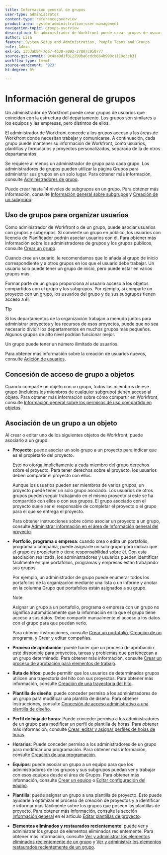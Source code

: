 ```yaml
---
title: Información general de grupos
user-type: administrator
content-type: reference;overview
product-area: system-administration;user-management
navigation-topic: groups-overview
description: Un administrador de Workfront puede crear grupos de usuarios que coincidan con la estructura del departamento. Los grupos son similares a los equipos y las empresas, pero distintos de ellos.
author: Lisa
feature: System Setup and Administration, People Teams and Groups
role: Admin
exl-id: 1353ab04-7de7-4d30-a092-27807c950777
source-git-commit: 9c4aa8d1f812299ba6cdcb664b990c1119e3cb31
workflow-type: tm+mt
source-wordcount: '923'
ht-degree: 0%

---
```


# Información general de grupos

Un administrador de Workfront puede crear grupos de usuarios que coincidan con la estructura del departamento. Los grupos son similares a los equipos y las empresas, pero distintos de ellos.

El administrador de Workfront concede a los grupos acceso a las áreas de Workfront donde necesitan trabajar y comunicarse. A continuación, cada grupo puede mantener su información de Workfront, como usuarios, plantillas y formularios y proyectos personalizados, separada de la de otros departamentos.

Se requiere al menos un administrador de grupo para cada grupo. Los administradores de grupos pueden utilizar la página Grupos para administrar sus grupos en un solo lugar. Para obtener más información, consulte [Administradores de grupo](../../../administration-and-setup/manage-groups/group-roles/group-administrators.md).

Puede crear hasta 14 niveles de subgrupos en un grupo. Para obtener más información, consulte [Información general sobre subgrupos](../../../administration-and-setup/manage-groups/groups-overview/subgroups.md) y [Creación de un subgrupo](../../../administration-and-setup/manage-groups/create-and-manage-subgroups/create-a-subgroup.md).

## Uso de grupos para organizar usuarios

Como administrador de Workfront o de un grupo, puede asociar usuarios con grupos y subgrupos. Si convierte un grupo en público, los usuarios con licencia de Planificador podrán asociar usuarios con él. Para obtener más información sobre los administradores de grupos y los grupos públicos, consulte [Crear un grupo](../../../administration-and-setup/manage-groups/create-and-manage-groups/create-a-group.md).

Cuando cree un usuario, le recomendamos que lo añada al grupo de inicio correspondiente y a otros grupos en los que el usuario debe trabajar. Un usuario solo puede tener un grupo de inicio, pero puede estar en varios grupos más.

Formar parte de un grupo proporciona al usuario acceso a los objetos compartidos con el grupo y los subgrupos. Por ejemplo, si comparte un proyecto con un grupo, los usuarios del grupo y de sus subgrupos tienen acceso a él.

>[!TIP]
>
>Si los departamentos de la organización trabajan a menudo juntos para administrar proyectos y los recursos de esos proyectos, puede que no sea necesario dividir los departamentos en muchos grupos más pequeños. Algunos grupos de alto nivel podrían funcionar mejor.

Un grupo puede tener un número ilimitado de usuarios.

Para obtener más información sobre la creación de usuarios nuevos, consulte [Adición de usuarios](../../../administration-and-setup/add-users/add-users.md).

## Concesión de acceso de grupo a objetos

Cuando comparte un objeto con un grupo, todos los miembros de ese grupo (incluidos los miembros de cualquier subgrupo) tienen acceso al objeto. Para obtener más información sobre cómo compartir en Workfront, consulte [Información general sobre los permisos de uso compartido en objetos](../../../workfront-basics/grant-and-request-access-to-objects/sharing-permissions-on-objects-overview.md).

## Asociación de un grupo a un objeto

Al crear o editar uno de los siguientes objetos de Workfront, puede asociarlo a un grupo:

* **Proyecto**: puede asociar un solo grupo a un proyecto para indicar que es el propietario del proyecto.

  Esto no otorga implícitamente a cada miembro del grupo derechos sobre el proyecto. Para tener derechos sobre el proyecto, los usuarios deben compartir el proyecto con ellos.

  Aunque los usuarios pueden ser miembros de varios grupos, un proyecto puede tener un solo grupo asociado. Los usuarios de otros grupos pueden seguir trabajando en el mismo proyecto si este se ha compartido con ellos o con sus grupos. El grupo asociado con el proyecto suele ser el responsable de completar el proyecto o el grupo para el que se entrega el proyecto.

  Para obtener instrucciones sobre cómo asociar un proyecto a un grupo, consulte [Administrar información en el área de Información general del proyecto](../../../manage-work/projects/manage-projects/understand-project-overview-area.md).

* **Portfolio, programa o empresa**: cuando crea o edita un portafolio, programa o compañía, puede asignarle un solo grupo para indicar que el grupo es propietario o tiene responsabilidad sobre él. Con esta asociación realizada, los administradores y usuarios pueden identificar fácilmente en qué portafolios, programas y empresas están trabajando sus grupos.

  Por ejemplo, un administrador de grupo puede enumerar todos los portafolios de la organización mediante una lista o un informe y anotar en la columna Grupo qué portafolios están asignados a su grupo.

  >[!NOTE]
  >
  >Asignar un grupo a un portafolio, programa o empresa con un grupo no significa automáticamente que la información en la que el grupo tiene acceso a sus datos. Debe compartir manualmente el acceso a los datos con el grupo para que puedan verlo.

  Para obtener instrucciones, consulte [Crear un portafolio](../../../manage-work/portfolios/create-and-manage-portfolios/create-portfolios.md), [Creación de un programa](../../../manage-work/portfolios/create-and-manage-programs/create-program.md), y [Crear y editar compañías](../../../administration-and-setup/set-up-workfront/organizational-setup/create-and-edit-companies.md).

* **Proceso de aprobación**: puede hacer que un proceso de aprobación esté disponible para proyectos, tareas y problemas que pertenezcan a un grupo determinado. Para obtener más información, consulte [Crear un proceso de aprobación para elementos de trabajo](../../../administration-and-setup/customize-workfront/configure-approval-milestone-processes/create-approval-processes.md).
* **Ruta de hitos**: puede permitir que los usuarios de determinados grupos utilicen una trayectoria del hito con sus proyectos. Para obtener más información, consulte [Creación de una trayectoria del hito](../../../administration-and-setup/customize-workfront/configure-approval-milestone-processes/create-milestone-path.md).
* **Plantilla de diseño**: puede conceder permiso a los administradores de un grupo para modificar una plantilla de diseño. Para obtener instrucciones, consulte [Concesión de acceso administrativo a una plantilla de diseño](../../../administration-and-setup/customize-workfront/use-layout-templates/grant-admin-access-layout-template.md).

* **Perfil de hoja de horas**: Puede conceder permiso a los administradores de un grupo para modificar un perfil de plantilla de horas. Para obtener más información, consulte [Crear, editar y asignar perfiles de hojas de horas](../../../timesheets/create-and-manage-timesheets/create-timesheet-profiles.md).

* **Horarios**: Puede conceder permiso a los administradores de un grupo para modificar una programación. Para obtener más información, consulte [Creación de una programación](../../../administration-and-setup/set-up-workfront/configure-timesheets-schedules/create-schedules.md).
* **Equipos**: puede asociar un grupo a un equipo para que los administradores de los grupos y sus subgrupos puedan ver y trabajar con esos equipos desde el área de Grupos. Para obtener más información, consulte [Crear un equipo](../../../people-teams-and-groups/create-and-manage-teams/create-a-team.md) o [Editar configuración del equipo](../../../people-teams-and-groups/create-and-manage-teams/edit-team-settings.md).
* **Plantilla**: puede asignar un grupo a una plantilla de proyecto. Esto puede ayudarle a optimizar el proceso de creación de proyectos y a identificar e informar más fácilmente sobre los grupos que poseen las plantillas de proyecto. Para obtener más información, consulte la sección [Información general](../../../manage-work/projects/create-and-manage-templates/edit-templates.md#overview) en el artículo [Editar plantillas de proyecto](../../../manage-work/projects/create-and-manage-templates/edit-templates.md).

* **Elementos eliminados y restaurados recientemente**: puede ver y administrar los grupos de elementos eliminados recientemente. Para obtener más información, consulte [Ver y administrar los elementos eliminados recientemente de un grupo](../../../administration-and-setup/manage-groups/work-with-group-objects/view-manage-groups-recently-deleted-objects.md) y [Ver y administrar los elementos restaurados recientemente de un grupo](../../../administration-and-setup/manage-groups/work-with-group-objects/view-manage-groups-recently-restored-objects.md).
